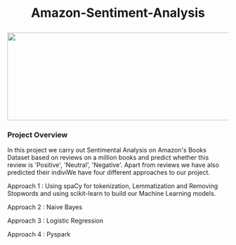 # <p align = 'center'>Amazon-Sentiment-Analysis</p>

<p align = 'center'><img width="600" img height="200" src = https://github.com/siddh30/Amazon-Sentiment-Analysis/blob/master/logo.png </p>
  
### **Project Overview**
In this project we carry out Sentimental Analysis on Amazon's Books Dataset based on reviews on a million books and predict whether this review is 'Positive', 'Neutral', 'Negative'. Apart from reviews we have also predicted their indiviWe have four different approaches to our project.

Approach 1 : Using spaCy for tokenization, Lemmatization and Removing Stopwords and using scikit-learn to build our Machine Learning models.

Approach 2 : Naive Bayes

Approach 3 : Logistic Regression

Approach 4 : Pyspark

